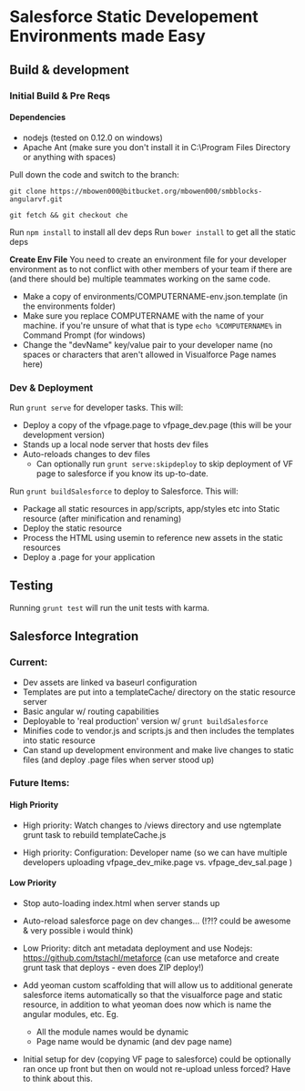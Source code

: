 # Salesforce Static Developement Environments made Easy

## Build & development

### Initial Build & Pre Reqs

#### Dependencies

- nodejs (tested on 0.12.0 on windows)
- Apache Ant (make sure you don't install it in C:\Program Files Directory or anything with spaces)

Pull down the code and switch to the branch:

`git clone https://mbowen000@bitbucket.org/mbowen000/smbblocks-angularvf.git`

`git fetch && git checkout che`

Run `npm install` to install all dev deps
Run `bower install` to get all the static deps

**Create Env File**
You need to create an environment file for your developer environment as to not conflict with other members of your team if there are (and there should be) multiple teammates working on the same code.

- Make a copy of environments/COMPUTERNAME-env.json.template (in the environments folder)
- Make sure you replace COMPUTERNAME with the name of your machine. if you're unsure of what that is type `echo %COMPUTERNAME%` in Command Prompt (for windows)
- Change the "devName" key/value pair to your developer name (no spaces or characters that aren't allowed in Visualforce Page names here)

### Dev & Deployment

Run `grunt serve` for developer tasks. This will:

- Deploy a copy of the vfpage.page to vfpage_dev.page (this will be your development version)
- Stands up a local node server that hosts dev files
- Auto-reloads changes to dev files
  - Can optionally run `grunt serve:skipdeploy` to skip deployment of VF page to salesforce if you know its up-to-date.

Run `grunt buildSalesforce` to deploy to Salesforce. This will:

- Package all static resources in app/scripts, app/styles etc into Static resource (after minification and renaming)
- Deploy the static resource
- Process the HTML using usemin to reference new assets in the static resources
- Deploy a .page for your application

## Testing

Running `grunt test` will run the unit tests with karma.

## Salesforce Integration

### Current:
- Dev assets are linked va baseurl configuration
- Templates are put into a templateCache/ directory on the static resource server
- Basic angular w/ routing capabilities
- Deployable to 'real production' version w/ `grunt buildSalesforce`
- Minifies code to vendor.js and scripts.js and then includes the templates into static resource
- Can stand up development environment and make live changes to static files (and deploy .page files when server stood up)

### Future Items:

#### High Priority

- High priority: Watch changes to /views directory and use ngtemplate grunt task to rebuild templateCache.js

- High priority: Configuration: Developer name (so we can have multiple developers uploading vfpage_dev_mike.page vs. vfpage_dev_sal.page )

#### Low Priority

- Stop auto-loading index.html when server stands up

- Auto-reload salesforce page on dev changes... (!?!? could be awesome & very possible i would think)

- Low Priority: ditch ant metadata deployment and use Nodejs: https://github.com/tstachl/metaforce (can use metaforce and create grunt task that deploys - even does ZIP deploy!)

- Add yeoman custom scaffolding that will allow us to additional generate salesforce items automatically so that the visualforce page and static resource, in addition to what yeoman does now which is name the angular modules, etc. Eg.
  - All the module names would be dynamic
  - Page name would be dynamic (and dev page name)

- Initial setup for dev (copying VF page to salesforce) could be optionally ran once up front but then on would not re-upload unless forced? Have to think about this.


